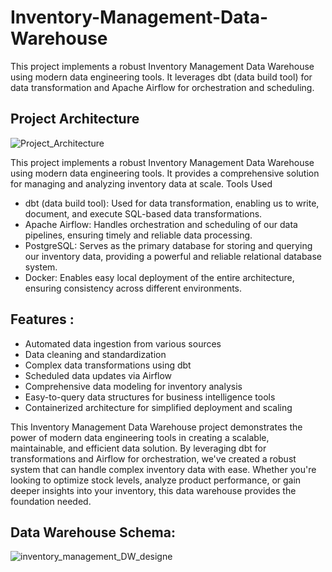 # Inventory-Management-Data-Warehouse
This project implements a robust Inventory Management Data Warehouse using modern data engineering tools. It leverages dbt (data build tool) for data transformation and Apache Airflow for orchestration and scheduling.

## Project Architecture

![Project_Architecture](https://github.com/user-attachments/assets/84c9b985-fe41-4572-87c3-d3ce1fd03deb)


This project implements a robust Inventory Management Data Warehouse using modern data engineering tools. It provides a comprehensive solution for managing and analyzing inventory data at scale.
Tools Used

- dbt (data build tool): Used for data transformation, enabling us to write, document, and execute SQL-based data transformations.
- Apache Airflow: Handles orchestration and scheduling of our data pipelines, ensuring timely and reliable data processing.
- PostgreSQL: Serves as the primary database for storing and querying our inventory data, providing a powerful and reliable relational database system.
- Docker: Enables easy local deployment of the entire architecture, ensuring consistency across different environments.

## Features : 

- Automated data ingestion from various sources
- Data cleaning and standardization
- Complex data transformations using dbt
- Scheduled data updates via Airflow
- Comprehensive data modeling for inventory analysis
- Easy-to-query data structures for business intelligence tools
- Containerized architecture for simplified deployment and scaling

This Inventory Management Data Warehouse project demonstrates the power of modern data engineering tools in creating a scalable, maintainable, and efficient data solution. By leveraging dbt for transformations and Airflow for orchestration, we've created a robust system that can handle complex inventory data with ease. 
Whether you're looking to optimize stock levels, analyze product performance, or gain deeper insights into your inventory, this data warehouse provides the foundation needed.

## Data Warehouse Schema: 

![inventory_management_DW_designe](https://github.com/user-attachments/assets/51fcd8af-ae59-4f06-8850-d860a2753965)


